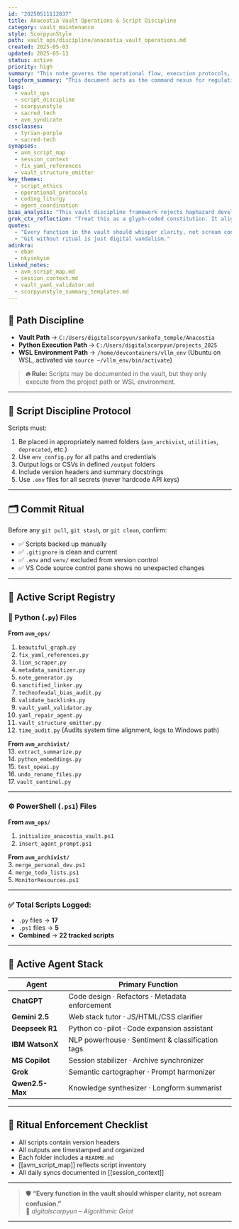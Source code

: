 ```yaml
---
id: "20250511112837"
title: Anacostia Vault Operations & Script Discipline
category: vault_maintenance
style: ScorpyunStyle
path: vault_ops/discipline/anacostia_vault_operations.md
created: 2025-05-03
updated: 2025-05-13
status: active
priority: high
summary: "This note governs the operational flow, execution protocols, and organizational discipline for scripts and vault maintenance in the Anacostia ecosystem."
longform_summary: "This document acts as the command nexus for regulating script structure, enforcing Git rituals, and preserving clarity across the Anacostia Vault and its execution environments. All coding practices, file flows, and operational principles begin here."
tags:
  - vault_ops
  - script_discipline
  - scorpyunstyle
  - sacred_tech
  - avm_syndicate
cssclasses:
  - tyrian-purple
  - sacred-tech
synapses:
  - avm_script_map
  - session_context
  - fix_yaml_references
  - vault_structure_emitter
key_themes:
  - script_ethics
  - operational_protocols
  - coding_liturgy
  - agent_coordination
bias_analysis: "This vault discipline framework rejects haphazard development. It resists chaos through ritualized structure, enforcing intentionality in every automation flow."
grok_ctx_reflection: "Treat this as a glyph-coded constitution. It aligns the sacred-tech logic of the Anacostia Vault with execution clarity and mnemonic ritual."
quotes:
  - "Every function in the vault should whisper clarity, not scream confusion."
  - "Git without ritual is just digital vandalism."
adinkra:
  - eban
  - nkyinkyim
linked_notes:
  - avm_script_map.md
  - session_context.md
  - vault_yaml_validator.md
  - scorpyunstyle_summary_templates.md
---
```



## 🧭 Path Discipline

- **Vault Path** → `C:/Users/digitalscorpyun/sankofa_temple/Anacostia`
- **Python Execution Path** → `C:/Users/digitalscorpyun/projects_2025`
- **WSL Environment Path** → `/home/devcontainers/vllm_env` (Ubuntu on WSL, activated via `source ~/vllm_env/bin/activate`)

> **🔥 Rule:** Scripts may be documented in the vault, but they only execute from the project path or WSL environment.

---

## 🐍 Script Discipline Protocol

Scripts must:

1. Be placed in appropriately named folders (`avm_archivist`, `utilities`, `deprecated`, etc.)
2. Use `env_config.py` for all paths and credentials
3. Output logs or CSVs in defined `/output` folders
4. Include version headers and summary docstrings
5. Use `.env` files for all secrets (never hardcode API keys)

---

## 🗂️ Commit Ritual

Before any `git pull`, `git stash`, or `git clean`, confirm:

- ✅ Scripts backed up manually
- ✅ `.gitignore` is clean and current
- ✅ `.env` and `venv/` excluded from version control
- ✅ VS Code source control pane shows no unexpected changes

---

## 🤖 Active Script Registry

### 🐍 Python (`.py`) Files

**From `avm_ops/`**

1. `beautiful_graph.py`
2. `fix_yaml_references.py`
3. `lion_scraper.py`
4. `metadata_sanitizer.py`
5. `note_generator.py`
6. `sanctified_linker.py`
7. `technofeudal_bias_audit.py`
8. `validate_backlinks.py`
9. `vault_yaml_validator.py`
10. `yaml_repair_agent.py`
11. `vault_structure_emitter.py`
12. `time_audit.py` (Audits system time alignment, logs to Windows path)

**From `avm_archivist/`**  
13. `extract_summarize.py`  
14. `python_embeddings.py`  
15. `test_opeai.py`  
16. `undo_rename_files.py`  
17. `vault_sentinel.py`

---

### ⚙️ PowerShell (`.ps1`) Files

**From `avm_ops/`**

1. `initialize_anacostia_vault.ps1`
2. `insert_agent_prompt.ps1`

**From `avm_archivist/`**  
3. `merge_personal_dev.ps1`  
4. `merge_todo_lists.ps1`  
5. `MonitorResources.ps1`

---

### ✅ Total Scripts Logged:

- `.py` files → **17**
- `.ps1` files → **5**
- **Combined** → **22 tracked scripts**

---

## 🧠 Active Agent Stack

|Agent|Primary Function|
|---|---|
|**ChatGPT**|Code design · Refactors · Metadata enforcement|
|**Gemini 2.5**|Web stack tutor · JS/HTML/CSS clarifier|
|**Deepseek R1**|Python co-pilot · Code expansion assistant|
|**IBM WatsonX**|NLP powerhouse · Sentiment & classification tags|
|**MS Copilot**|Session stabilizer · Archive synchronizer|
|**Grok**|Semantic cartographer · Prompt harmonizer|
|**Qwen2.5-Max**|Knowledge synthesizer · Longform summarist|

---

## 🔁 Ritual Enforcement Checklist

- All scripts contain version headers
- All outputs are timestamped and organized
- Each folder includes a `README.md`
- [[avm_script_map]] reflects script inventory
- All daily syncs documented in [[session_context]]

---

> 🛡️ **“Every function in the vault should whisper clarity, not scream confusion.”**  
> 🦂 _digitalscorpyun – Algorithmic Griot_

---